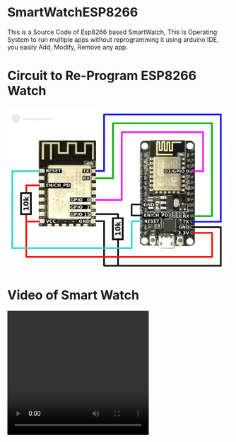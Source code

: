# SmartWatchESP8266
This is a Source Code of Esp8266 based SmartWatch, This is Operating System to run multiple apps without reprogramming it using arduino IDE, you easily Add, Modify, Remove any app.

# Circuit to Re-Program ESP8266 Watch
<img src="esp8266.png"><br>

# Video of Smart Watch
<video width="320" height="280" controls>
 <source src="https://github.com/aidevsurya/SmartWatchESP8266/raw/refs/heads/main/Video.mp4" type="video/mp4">
   This Browser Doesn't Support Video
 </video>

